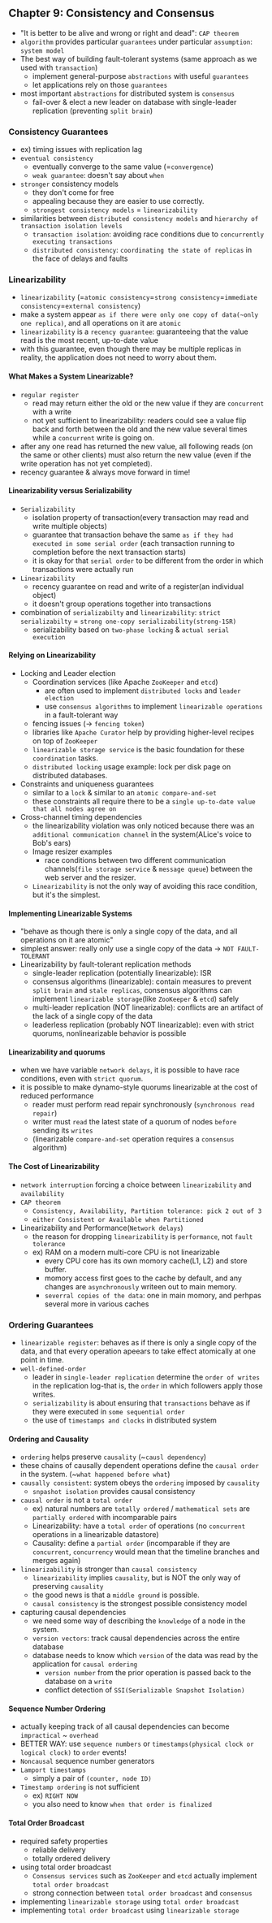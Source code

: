 ## Chapter 9: Consistency and Consensus
- "It is better to be alive and wrong or right and dead": `CAP theorem`
- `algorithm` provides particular `guarantees` under particular `assumption`: `system model`
- The best way of building fault-tolerant systems (same approach as we used with `transaction`)
  - implement general-purpose `abstractions` with useful `guarantees`
  - let applications rely on those `guarantees`
- most important `abstractions` for distributed system is `consensus`
  - fail-over & elect a new leader on database with single-leader replication (preventing `split brain`)


### Consistency Guarantees
- ex) timing issues with replication lag
- `eventual consistency`
  - eventually converge to the same value (=`convergence`)
  - `weak guarantee`: doesn't say about `when`
- `stronger` consistency models
  - they don't come for free
  - appealing because they are easier to use correctly.
  - `strongest consistency models` = `linearizability`
- similarities between `distributed consistency models` and `hierarchy of transaction isolation levels`
  - `transaction isolation`: avoiding race conditions due to `concurrently executing transactions`
  - `distributed consistency`: `coordinating the state of replicas` in the face of delays and faults

### Linearizability
- `linearizability` (=`atomic consistency`=`strong consistency`=`immediate consistency`=`external consistency`)
- make a system appear `as if there were only one copy of data(~only one replica)`, and all operations on it are `atomic`
- `linearizability` is a `recency guarantee`: guaranteeing that the value read is the most recent, up-to-date value
- with this guarantee, even though there may be multiple replicas in reality, the application does not need to worry about them.

#### What Makes a System Linearizable?
- `regular register`
  - read may return either the old or the new value if they are `concurrent` with a write
  - not yet sufficient to linearizability: readers could see a value flip back and forth between the old and the new value several times while a `concurrent` write is going on.
- after any one read has returned the new value, all following reads (on the same or other clients) must also return the new value (even if the write operation has not yet completed).
- recency guarantee & always move forward in time!

#### Linearizability versus Serializability
- `Serializability`
  - isolation property of transaction(every transaction may read and write multiple objects)
  - guarantee that transaction behave the same `as if they had executed in some serial order` (each transaction running to completion before the next transaction starts)
  - it is okay for that `serial order` to be different from the order in which transactions were actually run
- `Linearizability`
  - recency guarantee on read and write of a register(an individual object)
  - it doesn't group operations together into transactions
- combination of `serializabilty` and `linearizability`: `strict serializabilty` = `strong one-copy serializability(strong-1SR)`
  - serializability based on `two-phase locking` & `actual serial execution`

#### Relying on Linearizability
- Locking and Leader election
  - Coordination services (like Apache `ZooKeeper` and `etcd`)
    - are often used to implement `distributed locks` and `leader election`
    - use `consensus algorithms` to implement `linearizable operations` in a fault-tolerant way
  - fencing issues (-> `fencing token`)
  - libraries like `Apache Curator` help by providing higher-level recipes on top of `ZooKeeper`
  - `linearizable storage service` is the basic foundation for these `coordination` tasks.
  - `distributed locking` usage example: lock per disk page on distributed databases.
- Constraints and uniqueness guarantees
  - similar to a `lock` & similar to an `atomic compare-and-set`
  - these constraints all require there to be a `single up-to-date value that all nodes agree on`
- Cross-channel timing dependencies
  - the linearizability violation was only noticed because there was an `additional communication channel` in the system(ALice's voice to Bob's ears)
  - Image resizer examples
    - race conditions between two different communication channels(`file storage service` & `message queue`) between the web server and the resizer.
  - `Linearizability` is not the only way of avoiding this race condition, but it's the simplest.

#### Implementing Linearizable Systems
- "behave as though there is only a single copy of the data, and all operations on it are atomic"
- simplest answer: really only use a single copy of the data -> `NOT FAULT-TOLERANT`
- Linearizability by fault-tolerant replication methods
  - single-leader replication (potentially linearizable): ISR
  - consensus algorithms (linearizable): contain measures to prevent `split brain` and `stale replicas`, consensus algorithms can implement `linearizable storage`(like `ZooKeeper` & `etcd`) safely
  - multi-leader replication (NOT linearizable): conflicts are an artifact of the lack of a single copy of the data
  - leaderless replication (probably NOT linearizable): even with strict quorums, nonlinearizable behavior is possible

#### Linearizability and quorums
- when we have variable `network delays`, it is possible to have race conditions, even with `strict quorum`.
- it is possible to make dynamo-style quorums linearizable at the cost of reduced performance
  - reader must perform read repair synchronously (`synchronous read repair`)
  - writer must `read` the latest state of a quorum of nodes `before` sending its `writes`
  - (linearizable `compare-and-set` operation requires a `consensus` algorithm)

#### The Cost of Linearizability
- `network interruption` forcing a choice between `linearizability` and `availability`
- `CAP theorem`
  - `Consistency, Availability, Partition tolerance: pick 2 out of 3`
  - `either Consistent or Available when Partitioned`
- Linearizability and Performance(`Network delays`)
  - the reason for dropping `linearizability` is `performance`, not `fault tolerance`
  - ex) RAM on a modern multi-core CPU is not linearizable
    - every CPU core has its own momory cache(L1, L2) and store buffer.
    - momory access first goes to the cache by default, and any changes are `asynchronously` writeen out to main memory.
    - `severral copies of the data`: one in main momory, and perhpas several more in various caches

### Ordering Guarantees
- `linearizable register`: behaves as if there is only a single copy of the data, and that every operation apeears to take effect atomically at one point in time.
- `well-defined-order`
  - leader in `single-leader replication` determine the `order of writes` in the replication log-that is, the `order` in which followers apply those writes.
  - `serializability` is about ensuring that `transactions` behave as if they were executed in `some sequential order`
  - the use of `timestamps and clocks` in distributed system

#### Ordering and Causality
- `ordering` helps preserve `causality` (~`causl dependency`)
- these chains of causally dependent operations define the `causal order` in the system. (~`what happened before what`)
- `causally consistent`: system obeys the `ordering` imposed by `causality`
  - `snpashot isolation` provides causal consistency
- `causal order` is not a `total order`
  - ex) natural numbers are `totally ordered` / `mathematical sets` are `partially ordered` with incomparable pairs
  - Linearizability: have a `total order` of operations (no `concurrent` operations in a linearizable datastore)
  - Causality: define a `partial order` (incomparable if they are `concurrent`, `concurrency` would mean that the timeline branches and merges again)
- `linearizability` is stronger than `causal consistency`
  - `linearizability` implies `causality`, but is NOT the only way of preserving `causality`
  - the good news is that a `middle ground` is possible.
  - `causal consistency` is the strongest possible consistency model
- capturing causal dependencies
  - we need some way of describing the `knowledge` of a node in the system.
  - `version vectors`: track causal dependencies across the entire database
  - database needs to know which `version` of the data was read by the application for `causal ordering`
    - `version number` from the prior operation is passed back to the database on a `write`
    - conflict detection of `SSI(Serializable Snapshot Isolation)`

#### Sequence Number Ordering
- actually keeping track of all causal dependencies can become `impractical` ~ `overhead`
- BETTER WAY: use `sequence numbers` or `timestamps(physical clock or logical clock)` to `order` events!
- `Noncausal` sequence number generators
- `Lamport timestamps`
  - simply a pair of `(counter, node ID)`
- `Timestamp ordering` is not sufficient
  - ex) `RIGHT NOW`
  - you also need to know `when that order is finalized`

#### Total Order Broadcast
- required safety properties
  - reliable delivery
  - totally ordered delivery
- using total order broadcast
  - `Consensus services` such as `ZooKeeper` and `etcd` actually implement `total order broadcast`
  - strong connection between `total order broadcast` and `consensus`
- implementing `linearizable storage` using `total order broadcast`
- implementing `total order broadcast` using `linearizable storage`